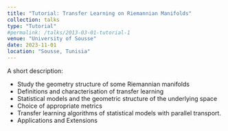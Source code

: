 ```yaml
---
title: "Tutorial: Transfer Learning on Riemannian Manifolds"
collection: talks
type: "Tutorial"
#permalink: /talks/2013-03-01-tutorial-1
venue: "University of Sousse"
date: 2023-11-01
location: "Sousse, Tunisia"
---
```

A short description: 
- Study the geometry structure of some Riemannian manifolds
- Definitions and characterisation of transfer learning
- Statistical models and the geometric structure of the underlying space
- Choice of appropriate metrics 
- Transfer learning algorithms of statistical models with parallel transport.
- Applications and Extensions

